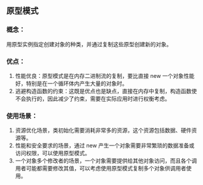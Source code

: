 原型模式
----------------
### 概念：

用原型实例指定创建对象的种类，并通过复制这些原型创建新的对象。

### 优点：

1. 性能优良：原型模式是在内存二进制流的复制，要比直接 new 一个对象性能好，特别是在一个循环体内产生大量的对象时。
2. 逃避构造函数的约束：这既是优点也是缺点，直接在内存中复制，构造函数使不会执行的，因此减少了约束，需要在实际应用时进行权衡考虑。

### 使用场景：

1. 资源优化场景，类初始化需要消耗非常多的资源，这个资源包括数据、硬件资源等。
2. 性能和安全要求的场景，通过 new 产生一个对象需要非常繁琐的数据准备或访问权限，可以使用原型模式。
3. 一个对象多个修改者的场景，一个对象需要提供给其他对象访问，而且各个调用者可能都需要修改其值，可以考虑使用原型模式复制多个对象供调用者使用。